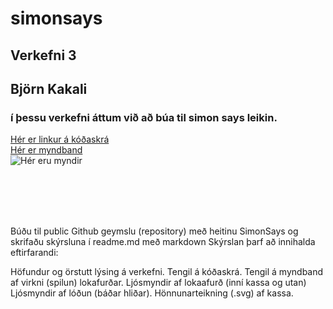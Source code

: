 # simonsays
## Verkefni 3
## Björn Kakali
### í þessu verkefni áttum við að búa til simon says leikin.

[Hér er linkur á kóðaskrá](https://github.com/bjorn144/simonsays/blob/main/Simon.ino)
<br>
[Hér er myndband](https://youtu.be/X4_KcfQswak)
<br>
![Hér eru myndir]()





<br>
<br>
<br>
<br>


Búðu til public Github geymslu (repository) með heitinu SimonSays og skrifaðu skýrsluna í readme.md með markdown 
Skýrslan þarf að innihalda eftirfarandi:

Höfundur og örstutt lýsing á verkefni.
Tengil á kóðaskrá.
Tengil á myndband af virkni (spilun) lokafurðar.
Ljósmyndir af lokaafurð (inní kassa og utan)
Ljósmyndir af lóðun (báðar hliðar).
Hönnunarteikning (.svg) af kassa.
